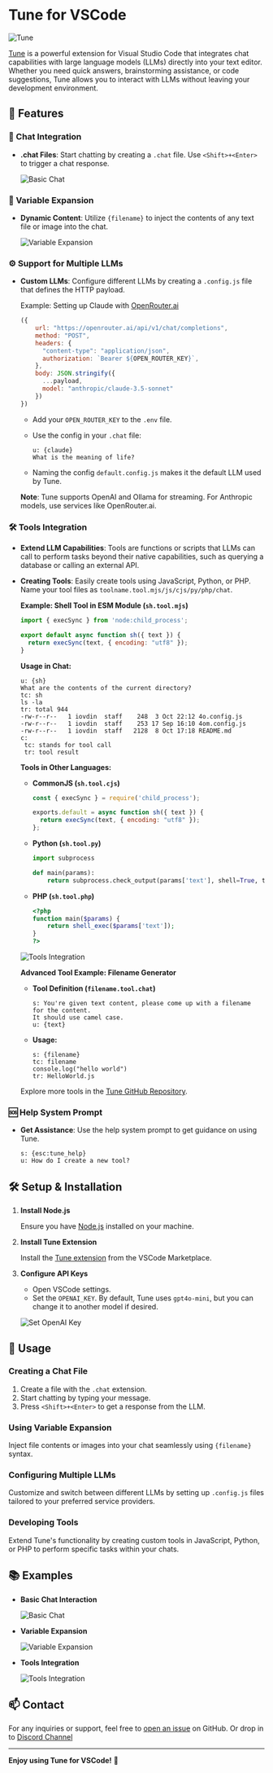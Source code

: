 # Tune for VSCode

![Tune](https://raw.githubusercontent.com/iovdin/tune/main/assets/banner.png)

[Tune](https://marketplace.visualstudio.com/items?itemName=iovdin.tune) is a powerful extension for Visual Studio Code that integrates chat capabilities with large language models (LLMs) directly into your text editor. Whether you need quick answers, brainstorming assistance, or code suggestions, Tune allows you to interact with LLMs without leaving your development environment.

## 🚀 Features

### 💬 Chat Integration

- **.chat Files**: Start chatting by creating a `.chat` file. Use `<Shift>+<Enter>` to trigger a chat response.
  
  ![Basic Chat](https://raw.githubusercontent.com/iovdin/tune/main/gifs/basic.gif)

### 🔗 Variable Expansion

- **Dynamic Content**: Utilize `{filename}` to inject the contents of any text file or image into the chat.
  
  ![Variable Expansion](https://raw.githubusercontent.com/iovdin/tune/main/gifs/variables.gif)

### ⚙️ Support for Multiple LLMs

- **Custom LLMs**: Configure different LLMs by creating a `.config.js` file that defines the HTTP payload.

  Example: Setting up Claude with [OpenRouter.ai](https://openrouter.ai)

  ```javascript
  ({
      url: "https://openrouter.ai/api/v1/chat/completions",
      method: "POST",
      headers: { 
        "content-type": "application/json",
        authorization: `Bearer ${OPEN_ROUTER_KEY}`,
      },
      body: JSON.stringify({ 
        ...payload,
        model: "anthropic/claude-3.5-sonnet"
      })
  })
  ```

  - Add your `OPEN_ROUTER_KEY` to the `.env` file.
  - Use the config in your `.chat` file:

    ```chat
    u: {claude}
    What is the meaning of life?
    ```

  - Naming the config `default.config.js` makes it the default LLM used by Tune.

  **Note**: Tune supports OpenAI and Ollama for streaming. For Anthropic models, use services like OpenRouter.ai.

### 🛠️ Tools Integration

- **Extend LLM Capabilities**: Tools are functions or scripts that LLMs can call to perform tasks beyond their native capabilities, such as querying a database or calling an external API.

- **Creating Tools**: Easily create tools using JavaScript, Python, or PHP. Name your tool files as `toolname.tool.mjs/js/cjs/py/php/chat`.

  **Example: Shell Tool in ESM Module (`sh.tool.mjs`)**

  ```javascript
  import { execSync } from 'node:child_process';
  
  export default async function sh({ text }) {
    return execSync(text, { encoding: "utf8" });
  }
  ```

  **Usage in Chat:**

  ```chat
  u: {sh} 
  What are the contents of the current directory?
  tc: sh
  ls -la
  tr: total 944
  -rw-r--r--   1 iovdin  staff    248  3 Oct 22:12 4o.config.js
  -rw-r--r--   1 iovdin  staff    253 17 Sep 16:10 4om.config.js
  -rw-r--r--   1 iovdin  staff   2128  8 Oct 17:18 README.md
  c: 
   tc: stands for tool call
   tr: tool result
  ```

  **Tools in Other Languages:**

  - **CommonJS (`sh.tool.cjs`)**
  
    ```javascript
    const { execSync } = require('child_process');
    
    exports.default = async function sh({ text }) {
      return execSync(text, { encoding: "utf8" });
    };
    ```

  - **Python (`sh.tool.py`)**
  
    ```python
    import subprocess
    
    def main(params):
        return subprocess.check_output(params['text'], shell=True, text=True)
    ```

  - **PHP (`sh.tool.php`)**
  
    ```php
    <?php
    function main($params) {
        return shell_exec($params['text']);
    }
    ?>
    ```

  ![Tools Integration](https://raw.githubusercontent.com/iovdin/tune/main/gifs/tool.gif)

  **Advanced Tool Example: Filename Generator**

  - **Tool Definition (`filename.tool.chat`)**
  
    ```
    s: You're given text content, please come up with a filename for the content.
    It should use camel case.
    u: {text}
    ```

  - **Usage:**
  
    ```chat
    s: {filename}  
    tc: filename
    console.log("hello world")
    tr: HelloWorld.js
    ```

  Explore more tools in the [Tune GitHub Repository](https://github.com/iovdin/tune).

### 🆘 Help System Prompt

- **Get Assistance**: Use the help system prompt to get guidance on using Tune.
  
  ```chat
  s: {esc:tune_help}
  u: How do I create a new tool?
  ```

## 🛠️ Setup & Installation

1. **Install Node.js**

   Ensure you have [Node.js](https://nodejs.org/) installed on your machine.

2. **Install Tune Extension**

   Install the [Tune extension](https://marketplace.visualstudio.com/items?itemName=iovdin.tune) from the VSCode Marketplace.

3. **Configure API Keys**

   - Open VSCode settings.
   - Set the `OPENAI_KEY`. By default, Tune uses `gpt4o-mini`, but you can change it to another model if desired.

   ![Set OpenAI Key](https://raw.githubusercontent.com/iovdin/tune/main/gifs/set_openai_key.gif)

## 📂 Usage

### Creating a Chat File

1. Create a file with the `.chat` extension.
2. Start chatting by typing your message.
3. Press `<Shift>+<Enter>` to get a response from the LLM.

### Using Variable Expansion

Inject file contents or images into your chat seamlessly using `{filename}` syntax.

### Configuring Multiple LLMs

Customize and switch between different LLMs by setting up `.config.js` files tailored to your preferred service providers.

### Developing Tools

Extend Tune's functionality by creating custom tools in JavaScript, Python, or PHP to perform specific tasks within your chats.

## 📚 Examples

- **Basic Chat Interaction**

  ![Basic Chat](https://raw.githubusercontent.com/iovdin/tune/main/gifs/basic.gif)

- **Variable Expansion**

  ![Variable Expansion](https://raw.githubusercontent.com/iovdin/tune/main/gifs/variables.gif)

- **Tools Integration**

  ![Tools Integration](https://raw.githubusercontent.com/iovdin/tune/main/gifs/tool.gif)


## 📫 Contact

For any inquiries or support, feel free to [open an issue](https://github.com/iovdin/tune/issues) on GitHub. Or drop in to [Discord Channel](https://discord.com/channels/1293110380813484063/1293110381400559689)

---

**Enjoy using Tune for VSCode!** 🚀


